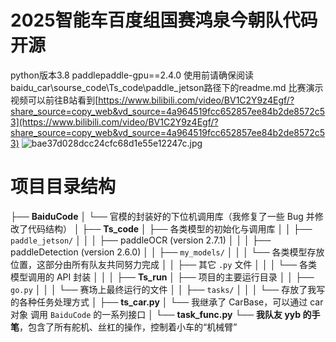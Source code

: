 # 2025智能车百度组国赛鸿泉今朝队代码开源
python版本3.8 paddlepaddle-gpu==2.4.0
使用前请确保阅读baidu_car\sourse_code\Ts_code\paddle_jetson路径下的readme.md
比赛演示视频可以前往B站看到[https://www.bilibili.com/video/BV1C2Y9z4Egf/?share_source=copy_web&vd_source=4a964519fcc652857ee84b2de8572c53](https://www.bilibili.com/video/BV1C2Y9z4Egf/?share_source=copy_web&vd_source=4a964519fcc652857ee84b2de8572c53)
![bae37d028dcc24cfc68d1e55e12247c.jpg](https://i-blog.csdnimg.cn/img_convert/88e3e58a0366bfc13aef8cf64478d526.jpeg)
# 项目目录结构
├── **BaiduCode**
│   └── 官模的封装好的下位机调用库（我修复了一些 Bug 并修改了代码结构）
│
├── **Ts\_code**
│   ├── 各类模型的初始化与调用库
│   │   ├── `paddle_jetson/`
│   │   │   ├── paddleOCR (version 2.7.1)
│   │   │   ├── paddleDetection (version 2.6.0)
│   │   ├── `my_models/`
│   │   │   └── 各类模型存放位置，这部分由所有队友共同努力完成
│   │   ├── 其它 `.py` 文件
│   │   │   └── 各类模型调用的 API 封装
│   │
│
├── **Ts\_run**
│   ├── 项目的主要运行目录
│   │   ├── `go.py`
│   │   │   └── 赛场上最终运行的文件
│   │   ├── `tasks/`
│   │   │   └── 存放了我写的各种任务处理方式
│
├── **ts\_car.py**
│   └── 我继承了 CarBase，可以通过 car 对象 调用 `BaiduCode` 的一系列接口
│
└── **task\_func.py**
└── **我队友 yyb 的手笔**，包含了所有舵机、丝杠的操作，控制着小车的“机械臂”